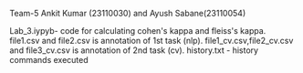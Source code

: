 Team-5
Ankit Kumar (23110030) and Ayush Sabane(23110054)


Lab_3.iypyb- code for calculating cohen's kappa and fleiss's kappa.
file1.csv and file2.csv is annotation of 1st task (nlp).
file1_cv.csv,file2_cv.csv and file3_cv.csv is annotation of 2nd task (cv).
history.txt - history commands executed

